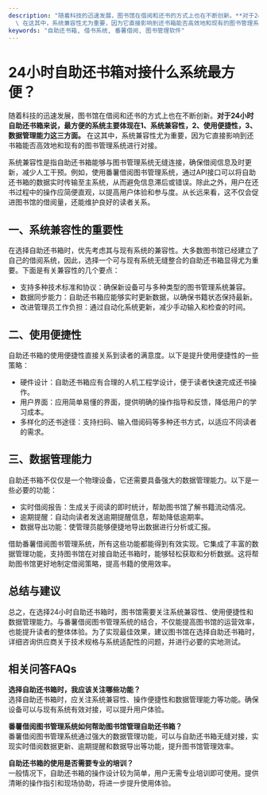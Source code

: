```yaml
---
description: "随着科技的迅速发展，图书馆在借阅和还书的方式上也在不断创新。**对于24小时自助还书箱来说，最方便的系统主要体现在1、系统兼容性，2、使用便捷性，3、数据管理能力这三方面。**\
  \ 在这其中，系统兼容性尤为重要，因为它直接影响到还书箱能否高效地和现有的图书管理系统进行对接。"
keywords: "自助还书箱, 借书系统, 番薯借阅, 图书管理软件"
---
```

# 24小时自助还书箱对接什么系统最方便？

随着科技的迅速发展，图书馆在借阅和还书的方式上也在不断创新。**对于24小时自助还书箱来说，最方便的系统主要体现在1、系统兼容性，2、使用便捷性，3、数据管理能力这三方面。** 在这其中，系统兼容性尤为重要，因为它直接影响到还书箱能否高效地和现有的图书管理系统进行对接。

系统兼容性是指自助还书箱能够与图书管理系统无缝连接，确保借阅信息及时更新，减少人工干预。例如，使用番薯借阅图书管理系统，通过API接口可以将自助还书箱的数据实时传输至主系统，从而避免信息滞后或错误。除此之外，用户在还书过程中的操作应简便直观，以提高用户体验和参与度。从长远来看，这不仅会促进图书馆的借阅量，还能维护良好的读者关系。

## **一、系统兼容性的重要性**

在选择自助还书箱时，优先考虑其与现有系统的兼容性。大多数图书馆已经建立了自己的借阅系统，因此，选择一个可与现有系统无缝整合的自助还书箱显得尤为重要。下面是有关兼容性的几个要点：

- 支持多种技术标准和协议：确保新设备可与多种类型的图书管理系统兼容。
- 数据同步能力：自助还书箱应能够实时更新数据，以确保书籍状态保持最新。
- 改进管理员工作负担：通过自动化系统更新，减少手动输入和检查的时间。

## **二、使用便捷性**

自助还书箱的使用便捷性直接关系到读者的满意度。以下是提升使用便捷性的一些策略：

- 硬件设计：自助还书箱应有合理的人机工程学设计，便于读者快速完成还书操作。
- 用户界面：应用简单易懂的界面，提供明确的操作指导和反馈，降低用户的学习成本。
- 多样化的还书途径：支持扫码、输入借阅码等多种还书方式，以适应不同读者的需求。

## **三、数据管理能力**

自助还书箱不仅仅是一个物理设备，它还需要具备强大的数据管理能力。以下是一些必要的功能：

- 实时借阅报告：生成关于阅读的即时统计，帮助图书馆了解书籍流动情况。
- 逾期提醒：自动向读者发送逾期提醒信息，帮助降低逾期率。
- 数据导出功能：使管理员能够便捷地导出数据进行分析或汇报。

借助番薯借阅图书管理系统，所有这些功能都能得到有效实现。它集成了丰富的数据管理功能，支持图书馆在对接自助还书箱时，能够轻松获取和分析数据。这将帮助图书馆更好地制定借阅策略，提高书籍的使用效率。

## **总结与建议**

总之，在选择24小时自助还书箱时，图书馆需要关注系统兼容性、使用便捷性和数据管理能力。与番薯借阅图书管理系统的结合，不仅能提高图书馆的运营效率，也能提升读者的整体体验。为了实现最佳效果，建议图书馆在选择自助还书箱时，详细咨询供应商关于技术规格与系统适配性的问题，并进行必要的实地测试。

## 相关问答FAQs

**选择自助还书箱时，我应该关注哪些功能？**  
选择自助还书箱时，应关注系统兼容性、操作便捷性和数据管理能力等功能。确保设备可以与现有系统有效对接，可以提升用户体验。

**番薯借阅图书管理系统如何帮助图书馆管理自助还书箱？**  
番薯借阅图书管理系统通过强大的数据管理功能，可以与自助还书箱无缝对接，实现实时借阅数据更新、逾期提醒和数据导出等功能，提升图书馆管理效率。

**自助还书箱的使用是否需要专业的培训？**  
一般情况下，自助还书箱的操作设计较为简单，用户无需专业培训即可使用。提供清晰的操作指引和现场协助，将进一步提升使用体验。

